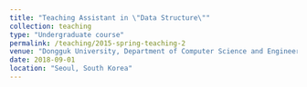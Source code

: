 ```yaml
---
title: "Teaching Assistant in \"Data Structure\""
collection: teaching
type: "Undergraduate course"
permalink: /teaching/2015-spring-teaching-2
venue: "Dongguk University, Department of Computer Science and Engineering"
date: 2018-09-01
location: "Seoul, South Korea"
---
```

